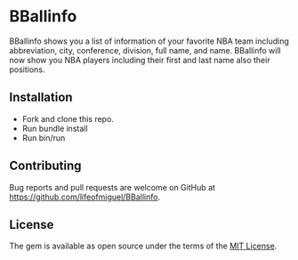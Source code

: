 # BBallinfo

BBallinfo shows you a list of information of your favorite NBA team including abbreviation, city, conference, division, full name, and name. BBallinfo will now show you NBA players including their first and last name also their positions.

## Installation
* Fork and clone this repo.
* Run bundle install
* Run bin/run

## Contributing
Bug reports and pull requests are welcome on GitHub at https://github.com/lifeofmiguel/BBallinfo.

## License
The gem is available as open source under the terms of the [MIT License](https://opensource.org/licenses/MIT).

